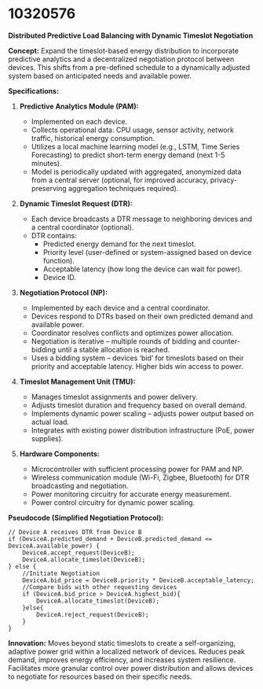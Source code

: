 # 10320576

**Distributed Predictive Load Balancing with Dynamic Timeslot Negotiation**

**Concept:** Expand the timeslot-based energy distribution to incorporate predictive analytics and a decentralized negotiation protocol between devices. This shifts from a pre-defined schedule to a dynamically adjusted system based on anticipated needs and available power.

**Specifications:**

1.  **Predictive Analytics Module (PAM):**
    *   Implemented on each device.
    *   Collects operational data: CPU usage, sensor activity, network traffic, historical energy consumption.
    *   Utilizes a local machine learning model (e.g., LSTM, Time Series Forecasting) to predict short-term energy demand (next 1-5 minutes).
    *   Model is periodically updated with aggregated, anonymized data from a central server (optional, for improved accuracy, privacy-preserving aggregation techniques required).

2.  **Dynamic Timeslot Request (DTR):**
    *   Each device broadcasts a DTR message to neighboring devices and a central coordinator (optional).
    *   DTR contains:
        *   Predicted energy demand for the next timeslot.
        *   Priority level (user-defined or system-assigned based on device function).
        *   Acceptable latency (how long the device can wait for power).
        *   Device ID.

3.  **Negotiation Protocol (NP):**
    *   Implemented by each device and a central coordinator.
    *   Devices respond to DTRs based on their own predicted demand and available power.
    *   Coordinator resolves conflicts and optimizes power allocation.
    *   Negotiation is iterative – multiple rounds of bidding and counter-bidding until a stable allocation is reached.
    *   Uses a bidding system – devices ‘bid’ for timeslots based on their priority and acceptable latency. Higher bids win access to power.

4.  **Timeslot Management Unit (TMU):**
    *   Manages timeslot assignments and power delivery.
    *   Adjusts timeslot duration and frequency based on overall demand.
    *   Implements dynamic power scaling – adjusts power output based on actual load.
    *   Integrates with existing power distribution infrastructure (PoE, power supplies).

5.  **Hardware Components:**
    *   Microcontroller with sufficient processing power for PAM and NP.
    *   Wireless communication module (Wi-Fi, Zigbee, Bluetooth) for DTR broadcasting and negotiation.
    *   Power monitoring circuitry for accurate energy measurement.
    *   Power control circuitry for dynamic power scaling.

**Pseudocode (Simplified Negotiation Protocol):**

```
// Device A receives DTR from Device B
if (DeviceA.predicted_demand + DeviceB.predicted_demand <= DeviceA.available_power) {
    DeviceA.accept_request(DeviceB);
    DeviceA.allocate_timeslot(DeviceB);
} else {
    //Initiate Negotiation
    DeviceA.bid_price = DeviceB.priority * DeviceB.acceptable_latency;
    //Compare bids with other requesting devices
    if (DeviceA.bid_price > DeviceA.highest_bid){
        DeviceA.allocate_timeslot(DeviceB);
    }else{
        DeviceA.reject_request(DeviceB);
    }
}
```

**Innovation:** Moves beyond static timeslots to create a self-organizing, adaptive power grid within a localized network of devices. Reduces peak demand, improves energy efficiency, and increases system resilience. Facilitates more granular control over power distribution and allows devices to negotiate for resources based on their specific needs.